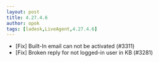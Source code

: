 ```yaml
---
layout: post
title: 4.27.4.6
author: opok
tags: [ladesk,LiveAgent,4.27.4.6]
---
```


- [Fix] Built-In email can not be activated (#3311)
- [Fix] Broken reply for not logged-in user in KB (#3281)
